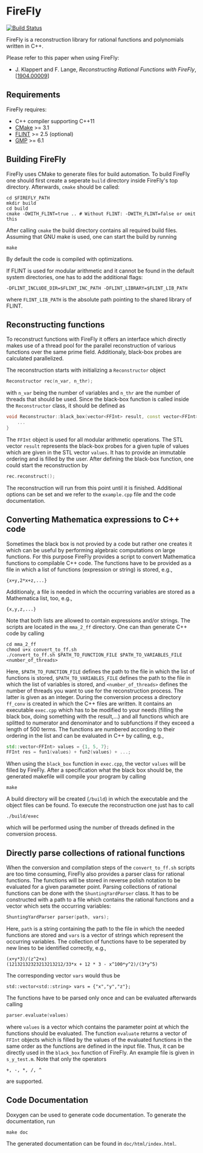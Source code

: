 # FireFly

[![Build Status](https://travis-ci.org/jklappert/FireFly.svg?branch=master)](https://travis-ci.org/jklappert/FireFly)

FireFly is a reconstruction library for rational functions and polynomials written in C++.

Please refer to this paper when using FireFly:
* J. Klappert and F. Lange, *Reconstructing Rational Functions with FireFly*, [[1904.00009](https://arxiv.org/abs/1904.00009)]

## Requirements

FireFly requires:
* C++ compiler supporting C++11
* [CMake](https://cmake.org/) >= 3.1
* [FLINT](http://www.flintlib.org/) >= 2.5 (optional)
* [GMP](https://gmplib.org/) >= 6.1

## Building FireFly
FireFly uses CMake to generate files for build automation. To build FireFly one should first create a seperate `build` directory inside FireFly's top directory. Afterwards, `cmake` should be called:
```
cd $FIREFLY_PATH
mkdir build
cd build
cmake -DWITH_FLINT=true .. # Without FLINT: -DWITH_FLINT=false or omit this
```

After calling `cmake` the build directory contains all required build files. Assuming that GNU make is used, one can start the build by running

```
make
```

By default the code is compiled with optimizations.

If FLINT is used for modular arithmetic and it cannot be found in the default system directories, one has to add the additional flags:

```
-DFLINT_INCLUDE_DIR=$FLINT_INC_PATH -DFLINT_LIBRARY=$FLINT_LIB_PATH
```

where `FLINT_LIB_PATH` is the absolute path pointing to the shared library of FLINT.

## Reconstructing functions
To reconstruct functions with FireFly it offers an interface which directly makes use of a thread pool for the parallel reconstruction of various functions over the same prime field. Additionaly, black-box probes are calculated parallelized.

The reconstruction starts with initializing a `Reconstructor` object

```cpp
Reconstructor rec(n_var, n_thr);
```

with `n_var` being the number of variables and `n_thr` are the number of threads that should be used. Since the black-box function is called inside the `Reconstructor` class, it should be defined as

```cpp
void Reconstructor::black_box(vector<FFInt> result, const vector<FFInt>& values){
    ...
}
```

The `FFInt` object is used for all modular arithmetic operations. The STL vector `result` represents the black-box probes for a given tuple of values which are given in the STL vector `values`. It has to provide an immutable ordering and is filled by the user. After defining the black-box function, one could start the reconstruction by 

```cpp
rec.reconstruct();
```

The reconstruction will run from this point until it is finished. Additional options can be set and we refer to the `example.cpp` file and the code documentation.

## Converting Mathematica expressions to C++ code
Sometimes the black box is not provied by a code but rather one creates it which can be useful by performing algebraic computations on large functions. For this purpose FireFly provides a script to convert Mathematica functions to compilable C++ code. The functions have to be provided as a file in which a list of functions (expression or string) is stored, e.g.,
```
{x+y,2*x+z,...}
```
Additionaly, a file is needed in which the occurring variables are stored as a Mathematica list, too, e.g.,
```
{x,y,z,...}
```
Note that both lists are allowed to contain expressions and/or strings. The scripts are located in the `mma_2_ff` directory. One can than generate C++ code by calling
```
cd mma_2_ff
chmod u+x convert_to_ff.sh
./convert_to_ff.sh $PATH_TO_FUNCTION_FILE $PATH_TO_VARIABLES_FILE <number_of_threads>
```
Here, `$PATH_TO_FUNCTION_FILE` defines the path to the file in which the list of functions is stored, `$PATH_TO_VARIABLES_FILE` defines the path to the file in which the list of variables is stored, and `<number_of_threads>` defines the number of threads you want to use for the reconstruction process. The latter is given as an integer. During the conversion process a directory `ff_conv` is created in which the C++ files are written. It contains an executable `exec.cpp` which has to be modified to your needs (filling the black box, doing something with the result,...) and all functions which are splitted to numerator and denominator and to subfunctions if they exceed a length of 500 terms. The functions are numbered according to their ordering in the list and can be evaluated in C++ by calling, e.g.,
```cpp
std::vector<FFInt> values = {1, 5, 7};
FFInt res = fun1(values) + fun2(values) + ...;
```
When using the `black_box` function in `exec.cpp`, the vector `values` will be filled by FireFly.
After a specification what the black box should be, the generated makefile will compile your program by calling
```
make
```
A build directory will be created (`/build`) in which the executable and the object files can be found. To execute the reconstruction one just has to call
```
./build/exec
```
which will be performed using the number of threads defined in the conversion process.

## Directly parse collections of rational functions
When the conversion and compilation steps of the `convert_to_ff.sh` scripts are too time consuming, FireFly also provides a parser class for rational functions. The functions will be stored in reverse polish notation to be evaluated for a given parameter point. Parsing collections of rational functions can be done with the `ShuntingYardParser` class. It has to be constructed with a path to a file which contains the rational functions and a vector which sets the occurring variables:
```cpp
ShuntingYardParser parser(path, vars);
```
Here, `path` is a string containing the path to the file in which the needed functions are stored and `vars` is a vector of strings which represent the occurring variables. The collection of functions have to be seperated by new lines to be identified correctly, e.g.,
```
(x+y*3)/(z^2+x)
(12132132323213213212/33*x + 12 * 3 - x^100*y^2)/(3*y^5)
```
The corresponding vector `vars` would thus be
```
std::vector<std::string> vars = {"x","y","z"};
```
The functions have to be parsed only once and can be evaluated afterwards calling
```cpp
parser.evaluate(values)
```
where `values` is a vector which contains the parameter point at which the functions should be evaluated. The function `evaluate` returns a vector of `FFInt` objects which is filled by the values of the evaluated functions in the same order as the functions are defined in the input file. Thus, it can be directly used in the `black_box` function of FireFly. An example file is given in `s_y_test.m`. Note that only the operators
```
+, -, *, /, ^
```
are supported.

## Code Documentation
Doxygen can be used to generate code documentation. To generate the documentation, run
```
make doc
```

The generated documentation can be found in `doc/html/index.html`.
